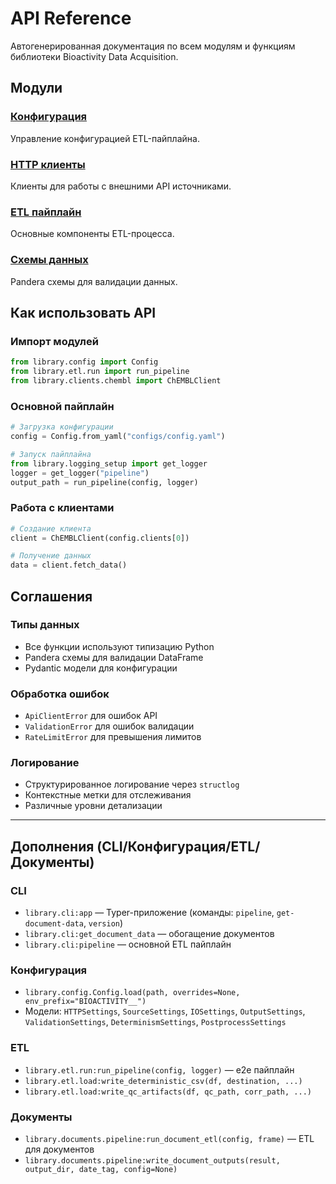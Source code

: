 # API Reference

Автогенерированная документация по всем модулям и функциям библиотеки Bioactivity Data Acquisition.

## Модули

### [Конфигурация](config.md)
Управление конфигурацией ETL-пайплайна.

### [HTTP клиенты](clients.md)
Клиенты для работы с внешними API источниками.

### [ETL пайплайн](etl.md)
Основные компоненты ETL-процесса.

### [Схемы данных](schemas.md)
Pandera схемы для валидации данных.

## Как использовать API

### Импорт модулей

```python
from library.config import Config
from library.etl.run import run_pipeline
from library.clients.chembl import ChEMBLClient
```

### Основной пайплайн

```python
# Загрузка конфигурации
config = Config.from_yaml("configs/config.yaml")

# Запуск пайплайна
from library.logging_setup import get_logger
logger = get_logger("pipeline")
output_path = run_pipeline(config, logger)
```

### Работа с клиентами

```python
# Создание клиента
client = ChEMBLClient(config.clients[0])

# Получение данных
data = client.fetch_data()
```

## Соглашения

### Типы данных
- Все функции используют типизацию Python
- Pandera схемы для валидации DataFrame
- Pydantic модели для конфигурации

### Обработка ошибок
- `ApiClientError` для ошибок API
- `ValidationError` для ошибок валидации
- `RateLimitError` для превышения лимитов

### Логирование
- Структурированное логирование через `structlog`
- Контекстные метки для отслеживания
- Различные уровни детализации

---

## Дополнения (CLI/Конфигурация/ETL/Документы)

### CLI

- `library.cli:app` — Typer-приложение (команды: `pipeline`, `get-document-data`, `version`)
- `library.cli:get_document_data` — обогащение документов
- `library.cli:pipeline` — основной ETL пайплайн

### Конфигурация

- `library.config.Config.load(path, overrides=None, env_prefix="BIOACTIVITY__")`
- Модели: `HTTPSettings`, `SourceSettings`, `IOSettings`, `OutputSettings`, `ValidationSettings`, `DeterminismSettings`, `PostprocessSettings`

### ETL

- `library.etl.run:run_pipeline(config, logger)` — e2e пайплайн
- `library.etl.load:write_deterministic_csv(df, destination, ...)`
- `library.etl.load:write_qc_artifacts(df, qc_path, corr_path, ...)`

### Документы

- `library.documents.pipeline:run_document_etl(config, frame)` — ETL для документов
- `library.documents.pipeline:write_document_outputs(result, output_dir, date_tag, config=None)`
